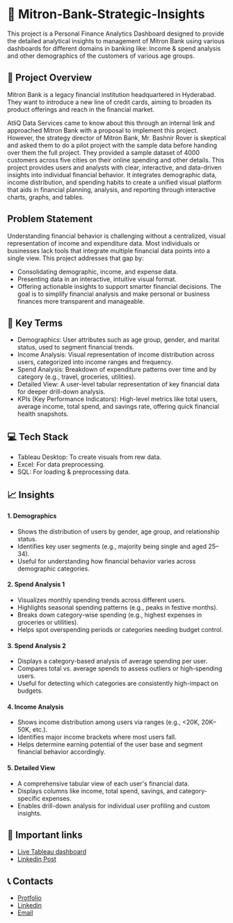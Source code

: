 # 🏦 Mitron-Bank-Strategic-Insights
This project is a Personal Finance Analytics Dashboard designed to provide the detailed analytical insights to management of Mitron Bank using various dashboards for different domains in banking like: Income & spend analysis and other demographics of the customers of various age groups.

## 📝 Project Overview
Mitron Bank is a legacy financial institution headquartered in Hyderabad. They want to introduce a new line of credit cards, aiming to broaden its product offerings and reach in the financial market.

AtliQ Data Services came to know about this through an internal link and approached Mitron Bank with a proposal to implement this project. However, the strategy director of Mitron Bank, Mr. Bashnir Rover is skeptical and asked them to do a pilot project with the sample data before handing over them the full project. They provided a sample dataset of 4000 customers across five cities on their online spending and other details.
This project provides users and analysts with clear, interactive, and data-driven insights into individual financial behavior. It integrates demographic data, income distribution, and spending habits to create a unified visual platform that aids in financial planning, analysis, and reporting through interactive charts, graphs, and tables.

## Problem Statement
Understanding financial behavior is challenging without a centralized, visual representation of income and expenditure data. Most individuals or businesses lack tools that integrate multiple financial data points into a single view.
This project addresses that gap by:
- Consolidating demographic, income, and expense data.
- Presenting data in an interactive, intuitive visual format.
- Offering actionable insights to support smarter financial decisions.
The goal is to simplify financial analysis and make personal or business finances more transparent and manageable.

## 🔑 Key Terms
- Demographics: User attributes such as age group, gender, and marital status, used to segment financial trends.
- Income Analysis: Visual representation of income distribution across users, categorized into income ranges and frequency.
- Spend Analysis: Breakdown of expenditure patterns over time and by category (e.g., travel, groceries, utilities).
- Detailed View: A user-level tabular representation of key financial data for deeper drill-down analysis.
- KPIs (Key Performance Indicators): High-level metrics like total users, average income, total spend, and savings rate, offering quick financial health snapshots.

## 💻 Tech Stack
- Tableau Desktop: To create visuals from rew data.
- Excel: For data preprocessing.
- SQL: For loading & preprocessing data.

## 📈 Insights
#### 1. Demographics
- Shows the distribution of users by gender, age group, and relationship status.
- Identifies key user segments (e.g., majority being single and aged 25–34).
- Useful for understanding how financial behavior varies across demographic categories.
#### 2. Spend Analysis 1
- Visualizes monthly spending trends across different users.
- Highlights seasonal spending patterns (e.g., peaks in festive months).
- Breaks down category-wise spending (e.g., highest expenses in groceries or utilities).
- Helps spot overspending periods or categories needing budget control.
#### 3. Spend Analysis 2
- Displays a category-based analysis of average spending per user.
- Compares total vs. average spends to assess outliers or high-spending users.
- Useful for detecting which categories are consistently high-impact on budgets.
#### 4. Income Analysis
- Shows income distribution among users via ranges (e.g., <20K, 20K–50K, etc.).
- Identifies major income brackets where most users fall.
- Helps determine earning potential of the user base and segment financial behavior accordingly.
#### 5. Detailed View
- A comprehensive tabular view of each user's financial data.
- Displays columns like income, total spend, savings, and category-specific expenses.
- Enables drill-down analysis for individual user profiling and custom insights.

## 🔗 Important links
- [Live Tableau dashboard](https://public.tableau.com/views/MitronBank-AnalyticalInsights/LandingPage?:language=en-US&:sid=&:redirect=auth&:display_count=n&:origin=viz_share_link)
- [Linkedin Post](https://www.linkedin.com/feed/update/urn:li:activity:7337380574988292096/)

## 📞 Contacts
- [Protfolio](https://codebasics.io/portfolio/Suraj-Kant)
- [Linkedin](https://www.linkedin.com/in/surajkant9/)
- [Email](mailto:surajkant264@gmail.com)
